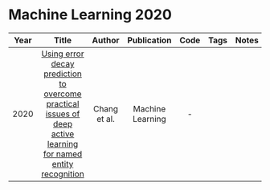 # Machine Learning 2020

| Year |                                                                                     Title                                                                                      |    Author    |   Publication    | Code | Tags | Notes |
|:----:|:------------------------------------------------------------------------------------------------------------------------------------------------------------------------------:|:------------:|:----------------:|:----:|:----:|:-----:|
| 2020 | [Using error decay prediction to overcome practical issues of deep active learning for named entity recognition](https://link.springer.com/article/10.1007/s10994-020-05897-1) | Chang et al. | Machine Learning |  -   |      |       |
